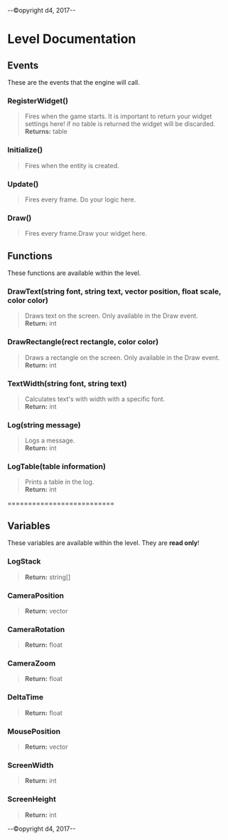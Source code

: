 ﻿--&copy;opyright d4, 2017--
# Level Documentation
## Events
These are the events that the engine will call.
### RegisterWidget()
>  Fires when the game starts. It is important to return your widget settings here! if no table is returned the widget will be discarded.
> <b>Returns:</b> table
### Initialize()
>  Fires when the entity is created.
### Update()
>  Fires every frame. Do your logic here.
### Draw()
>  Fires every frame.Draw your widget here. 

## Functions
These functions are available within the level.
### DrawText(string font, string text, vector position, float scale, color color)
>   Draws text on the screen. Only available in the Draw event.</br>
>   <b>Return:</b>  int
### DrawRectangle(rect rectangle, color color)
>   Draws a rectangle on the screen. Only available in the Draw event.</br>
>   <b>Return:</b>  int
### TextWidth(string font, string text)
>   Calculates text's with width with a specific font.</br>
>   <b>Return:</b>  int
### Log(string message)
>   Logs a message.</br>
>   <b>Return:</b>  int
### LogTable(table information)
>   Prints a table in the log.</br>
>   <b>Return:</b>  int



==========================
## Variables
These variables are available within the level. They are <b>read only</b>!
### LogStack
><b>Return:</b>  string[]
### CameraPosition
><b>Return:</b>  vector
### CameraRotation
><b>Return:</b>  float
### CameraZoom
><b>Return:</b>  float
### DeltaTime
><b>Return:</b>  float
### MousePosition
><b>Return:</b>  vector
### ScreenWidth
><b>Return:</b>  int
### ScreenHeight
><b>Return:</b>  int

--&copy;opyright d4, 2017--
